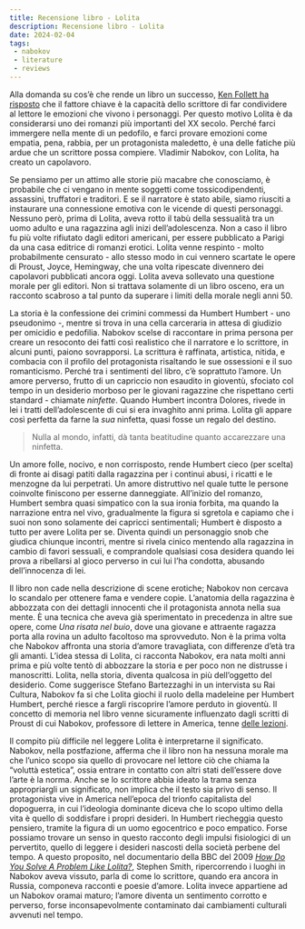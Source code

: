 ```yaml
---
title: Recensione libro - Lolita
description: Recensione libro - Lolita
date: 2024-02-04
tags:
 - nabokov
 - literature
 - reviews
---
```


Alla domanda su cos’è che rende un libro un successo, [Ken Follett ha risposto](https://www.youtube.com/watch?v=1Q1NEmOZdgw) che il fattore chiave è la capacità dello scrittore di far condividere al lettore le emozioni che vivono i personaggi. Per questo motivo Lolita è da considerarsi uno dei romanzi più importanti del XX secolo. Perché farci immergere nella mente di un pedofilo, e farci provare emozioni come empatia, pena, rabbia, per un protagonista maledetto, è una delle fatiche più ardue che un scrittore possa compiere. Vladimir Nabokov, con Lolita, ha creato un capolavoro. 

Se pensiamo per un attimo alle storie più macabre che conosciamo, è probabile che ci vengano in mente soggetti come tossicodipendenti, assassini, truffatori e traditori. E se il narratore è stato abile, siamo riusciti a instaurare una connessione emotiva con le vicende di questi personaggi. Nessuno però, prima di Lolita, aveva rotto il tabù della sessualità tra un uomo adulto e una ragazzina agli inizi dell’adolescenza. Non a caso il libro fu più volte rifiutato dagli editori americani, per essere pubblicato a Parigi da una casa editrice di romanzi erotici. Lolita venne respinto - molto probabilmente censurato - allo stesso modo in cui vennero scartate le opere di Proust, Joyce, Hemingway, che una volta ripescate divennero dei capolavori pubblicati ancora oggi. Lolita aveva sollevato una questione morale per gli editori. Non si trattava solamente di un libro osceno, era un racconto scabroso a tal punto da superare i limiti della morale negli anni 50.

La storia è la confessione dei crimini commessi da Humbert Humbert - uno pseudonimo -, mentre si trova in una cella carceraria in attesa di giudizio per omicidio e pedofilia. Nabokov scelse di raccontare in prima persona per creare un resoconto dei fatti così realistico che il narratore e lo scrittore, in alcuni punti, paiono sovrapporsi. La scrittura è raffinata, artistica, nitida, e combacia con il profilo del protagonista risaltando le sue ossessioni e il suo romanticismo. Perché tra i sentimenti del libro, c’è soprattuto l’amore. Un amore perverso, frutto di un capriccio non esaudito in gioventù, sfociato col tempo in un desiderio morboso per le giovani ragazzine che rispettano certi standard - chiamate *ninfette*. Quando Humbert incontra Dolores, rivede in lei i tratti dell’adolescente di cui si era invaghito anni prima. Lolita gli appare così perfetta da farne la *sua* ninfetta, quasi fosse un regalo del destino.

> Nulla al mondo, infatti, dà tanta beatitudine quanto accarezzare una ninfetta.

Un amore folle, nocivo, e non corrisposto, rende Humbert cieco (per scelta) di fronte ai disagi patiti dalla ragazzina per i continui abusi, i ricatti e le menzogne da lui perpetrati. Un amore distruttivo nel quale tutte le persone coinvolte finiscono per esserne danneggiate.
All’inizio del romanzo, Humbert sembra quasi simpatico con la sua ironia forbita, ma quando la narrazione entra nel vivo, gradualmente la figura si sgretola e capiamo che i suoi non sono solamente dei capricci sentimentali; Humbert è disposto a tutto per avere Lolita per se. Diventa quindi un personaggio snob che giudica chiunque incontri, mentre si rivela cinico mentendo alla ragazzina in cambio di favori sessuali, e comprandole qualsiasi cosa desidera quando lei prova a ribellarsi al gioco perverso in cui lui l’ha condotta, abusando dell’innocenza di lei.

Il libro non cade nella descrizione di scene erotiche; Nabokov non cercava lo scandalo per ottenere fama e vendere copie. L’anatomia della ragazzina è abbozzata con dei dettagli innocenti che il protagonista annota nella sua mente. È una tecnica che aveva già sperimentato in precedenza in altre sue opere, come *Una risata nel buio*, dove una giovane e attraente ragazza porta alla rovina un adulto facoltoso ma sprovveduto. Non è la prima volta che Nabokov affronta una storia d’amore travagliata, con differenze d’età tra gli amanti. L’idea stessa di Lolita, ci racconta Nabokov, era nata molti anni prima e più volte tentò di abbozzare la storia e per poco non ne distrusse i manoscritti. 
Lolita, nella storia, diventa qualcosa in più dell’oggetto del desiderio. Come suggerisce Stefano Bartezzaghi in un intervista su Rai Cultura, Nabokov fa si che Lolita giochi il ruolo della madeleine per Humbert Humbert, perché riesce a fargli riscoprire l’amore perduto in gioventù. Il concetto di memoria nel libro venne sicuramente influenzato dagli scritti di Proust di cui Nabokov, professore di lettere in America, tenne [delle lezioni](https://it.wikipedia.org/wiki/Lezioni_di_letteratura).

Il compito più difficile nel leggere Lolita è interpretarne il significato. Nabokov, nella postfazione, afferma che il libro non ha nessuna morale ma che l’unico scopo sia quello di provocare nel lettore ciò che chiama la “voluttà estetica”, ossia entrare in contatto con altri stati dell’essere dove l’arte è la norma. Anche se lo scrittore abbia ideato la trama senza appropriargli un significato, non implica che il testo sia privo di senso. Il protagonista vive in America nell’epoca del trionfo capitalista del dopoguerra, in cui l’ideologia dominante diceva che lo scopo ultimo della vita è quello di soddisfare i propri desideri. In Humbert riecheggia questo pensiero, tramite la figura di un uomo egocentrico e poco empatico. Forse possiamo trovare un senso in questo racconto degli impulsi fisiologici di un pervertito, quello di leggere i desideri nascosti della società perbene del tempo.
A questo proposito, nel documentario della BBC del 2009 [*How Do You Solve A Problem Like Lolita?*](https://www.youtube.com/watch?v=JGnH64PU4Lk&t=179s), Stephen Smith, ripercorrendo i luoghi in Nabokov aveva vissuto, parla di come lo scrittore, quando era ancora in Russia, componeva racconti e poesie d’amore. Lolita invece appartiene ad un Nabokov oramai maturo; l’amore diventa un sentimento corrotto e perverso, forse inconsapevolmente contaminato dai cambiamenti culturali avvenuti nel tempo.